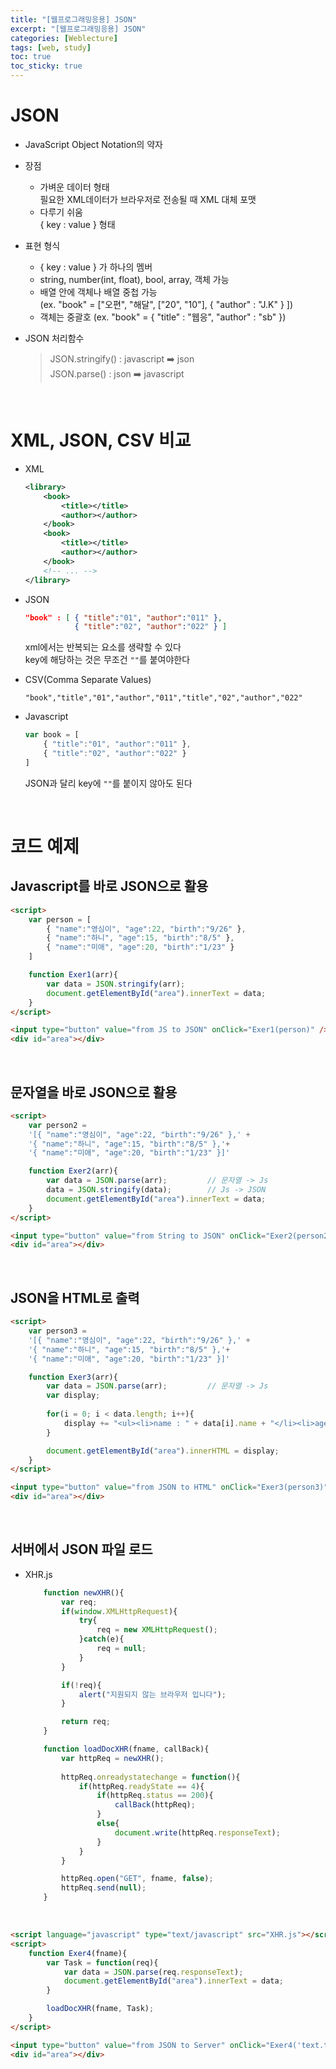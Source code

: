 ```yaml
---
title: "[웹프로그래밍응용] JSON"
excerpt: "[웹프로그래밍응용] JSON"
categories: [Weblecture]
tags: [web, study]
toc: true
toc_sticky: true
---
```


# JSON

+ JavaScript Object Notation의 약자

+ 장점
    + 가벼운 데이터 형태  
        필요한 XML데이터가 브라우저로 전송될 때 XML 대체 포맷 
    + 다루기 쉬움  
    { key : value } 형태

+ 표현 형식
    + { key : value } 가 하나의 멤버
    + string, number(int, float), bool, array, 객체 가능
    + 배열 안에 객체나 배열 중첩 가능  
    (ex. "book" = ["오편", "해달", ["20", "10"], { "author" : "J.K" } ])
    + 객체는 중괄호 (ex. "book" = { "title" : "웹응", "author" : "sb" })

+ JSON 처리함수  
    > JSON.stringify() : javascript ➡️ json  
    > JSON.parse() : json ➡️ javascript

<br>

# XML, JSON, CSV 비교

+ XML
    ```xml
    <library>
        <book>
            <title></title>
            <author></author>
        </book>
        <book>
            <title></title>
            <author></author>
        </book>
        <!-- ... -->
    </library>
    ```

+ JSON
    ```json
    "book" : [ { "title":"01", "author":"011" },
               { "title":"02", "author":"022" } ]
    ```  
    xml에서는 반복되는 요소를 생략할 수 있다  
    key에 해당하는 것은 무조건 `""`를 붙여야한다 
    

+ CSV(Comma Separate Values)
    ```csv
    "book","title","01","author","011","title","02","author","022" 
    ```

+ Javascript
    ```js
    var book = [
        { "title":"01", "author":"011" },
        { "title":"02", "author":"022" }
    ]
    ```  
    JSON과 달리 key에 `""`를 붙이지 않아도 된다

<br>

# 코드 예제

## Javascript를 바로 JSON으로 활용

```html
<script>
    var person = [
        { "name":"영심이", "age":22, "birth":"9/26" },
        { "name":"하니", "age":15, "birth":"8/5" },
        { "name":"미애", "age":20, "birth":"1/23" }
    ]

    function Exer1(arr){
        var data = JSON.stringify(arr);
        document.getElementById("area").innerText = data;
    }
</script>

<input type="button" value="from JS to JSON" onClick="Exer1(person)" />
<div id="area"></div>
```

<br>

## 문자열을 바로 JSON으로 활용

```html
<script>
    var person2 = 
    '[{ "name":"영심이", "age":22, "birth":"9/26" },' + 
    '{ "name":"하니", "age":15, "birth":"8/5" },'+
    '{ "name":"미애", "age":20, "birth":"1/23" }]'

    function Exer2(arr){
        var data = JSON.parse(arr);         // 문자열 -> Js
        data = JSON.stringify(data);        // Js -> JSON
        document.getElementById("area").innerText = data;
    }
</script>

<input type="button" value="from String to JSON" onClick="Exer2(person2)" />
<div id="area"></div>
```

<br>

## JSON을 HTML로 출력

```html
<script>
    var person3 = 
    '[{ "name":"영심이", "age":22, "birth":"9/26" },' + 
    '{ "name":"하니", "age":15, "birth":"8/5" },'+
    '{ "name":"미애", "age":20, "birth":"1/23" }]'

    function Exer3(arr){
        var data = JSON.parse(arr);         // 문자열 -> Js
        var display;
        
        for(i = 0; i < data.length; i++){
            display += "<ul><li>name : " + data[i].name + "</li><li>age : " + data[i].age + "</li></ul>";
        }

        document.getElementById("area").innerHTML = display;
    }
</script>

<input type="button" value="from JSON to HTML" onClick="Exer3(person3)" />
<div id="area"></div>
```

<br>

## 서버에서 JSON 파일 로드

+ XHR.js  

    ```js
        function newXHR(){
            var req;
            if(window.XMLHttpRequest){
                try{
                    req = new XMLHttpRequest();
                }catch(e){
                    req = null;
                }
            }

            if(!req){
                alert("지원되지 않는 브라우저 입니다");
            }

            return req;
        }

        function loadDocXHR(fname, callBack){
            var httpReq = newXHR();
            
            httpReq.onreadystatechange = function(){
                if(httpReq.readyState == 4){
                    if(httpReq.status == 200){
                        callBack(httpReq);
                    }
                    else{
                        document.write(httpReq.responseText);
                    }
                }
            }

            httpReq.open("GET", fname, false);
            httpReq.send(null);
        }
    ```

<br>

```html
<script language="javascript" type="text/javascript" src="XHR.js"></script>
<script>
    function Exer4(fname){
        var Task = function(req){
            var data = JSON.parse(req.responseText);
            document.getElementById("area").innerText = data;
        }

        loadDocXHR(fname, Task);
    }
</script>

<input type="button" value="from JSON to Server" onClick="Exer4('text.txt')" />
<div id="area"></div>
```

